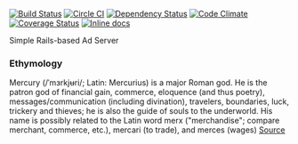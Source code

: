 [![Build Status](https://travis-ci.org/vforge/hgau.svg)](https://travis-ci.org/vforge/hgau)
[![Circle CI](https://circleci.com/gh/vforge/hgau.svg?style=svg)](https://circleci.com/gh/vforge/hgau)
[![Dependency Status](https://gemnasium.com/vforge/hgau.svg)](https://gemnasium.com/vforge/hgau)
[![Code Climate](https://codeclimate.com/github/vforge/hgau.svg)](https://codeclimate.com/github/vforge/hgau)
[![Coverage Status](https://img.shields.io/coveralls/vforge/hgau.svg)](https://coveralls.io/r/vforge/hgau)
[![Inline docs](http://inch-ci.org/github/vforge/hgau.svg?branch=master)](http://inch-ci.org/github/vforge/hgau)

Simple Rails-based Ad Server

### Ethymology
Mercury (/ˈmɜrkjʉri/; Latin: Mercurius) is a major Roman god. He is the patron god of financial gain,
commerce, eloquence (and thus poetry), messages/communication (including divination), travelers,
boundaries, luck, trickery and thieves; he is also the guide of souls to the underworld.
His name is possibly related to the Latin word merx ("merchandise"; compare merchant, commerce, etc.),
mercari (to trade), and merces (wages)
[Source](http://en.wikipedia.org/wiki/Mercury_(mythology))
